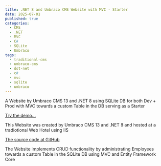 ```yaml
---
title: .NET 8 and Umbraco CMS Website with MVC - Starter
date: 2025-07-01
published: true
categories:
  - CMS
  - .NET
  - MVC
  - C#
  - SQLite
  - Umbraco
tags:
  - traditional-cms
  - umbraco-cms
  - dot-net
  - c#
  - mvc
  - sqlite
  - umbraco
---
```


A Website by Umbraco CMS 13 and .NET 8 using SQLite DB for both Dev + Prod with MVC towards a custom Table in the DB serving as a Starter

<a href="https://umb.mvc.persteenolsen.com" target="_blank" title="Umbraco CMS serving as a Starter">Try the demo...</a>

This Website was created by Umbraco CMS 13 and .NET 8 and hosted at a tradiotional Web Hotel using IIS

<a href="https://github.com/persteenolsen/umbraco-13-starter-two" target="_blank">The source code at GitHub</a>

The Website implements CRUD functionality by administrating Employees towards a custom Table in the SQLite DB using MVC and Entity Framework Core

